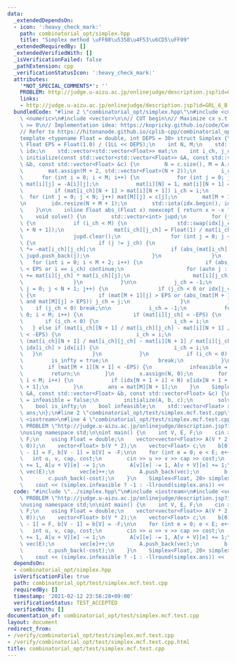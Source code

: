 ```yaml
---
data:
  _extendedDependsOn:
  - icon: ':heavy_check_mark:'
    path: combinatorial_opt/simplex.hpp
    title: "Simplex method \uFF08\u5358\u4F53\u6CD5\uFF09"
  _extendedRequiredBy: []
  _extendedVerifiedWith: []
  _isVerificationFailed: false
  _pathExtension: cpp
  _verificationStatusIcon: ':heavy_check_mark:'
  attributes:
    '*NOT_SPECIAL_COMMENTS*': ''
    PROBLEM: http://judge.u-aizu.ac.jp/onlinejudge/description.jsp?id=GRL_6_B
    links:
    - http://judge.u-aizu.ac.jp/onlinejudge/description.jsp?id=GRL_6_B
  bundledCode: "#line 2 \"combinatorial_opt/simplex.hpp\"\n#include <cmath>\n#include\
    \ <numeric>\n#include <vector>\n\n// CUT begin\n// Maximize cx s.t. Ax <= b, x\
    \ >= 0\n// Implementation idea: https://kopricky.github.io/code/Computation_Advanced/simplex.html\n\
    // Refer to https://hitonanode.github.io/cplib-cpp/combinatorial_opt/simplex.hpp\n\
    template <typename Float = double, int DEPS = 30> struct Simplex {\n    const\
    \ Float EPS = Float(1.0) / (1LL << DEPS);\n    int N, M;\n    std::vector<int>\
    \ idx;\n    std::vector<std::vector<Float>> mat;\n    int i_ch, j_ch;\n\n    void\
    \ initialize(const std::vector<std::vector<Float>> &A, const std::vector<Float>\
    \ &b, const std::vector<Float> &c) {\n        N = c.size(), M = A.size();\n\n\
    \        mat.assign(M + 2, std::vector<Float>(N + 2));\n        i_ch = M;\n  \
    \      for (int i = 0; i < M; i++) {\n            for (int j = 0; j < N; j++)\
    \ mat[i][j] = -A[i][j];\n            mat[i][N] = 1, mat[i][N + 1] = b[i];\n  \
    \          if (mat[i_ch][N + 1] > mat[i][N + 1]) i_ch = i;\n        }\n      \
    \  for (int j = 0; j < N; j++) mat[M][j] = c[j];\n        mat[M + 1][N] = -1;\n\
    \n        idx.resize(N + M + 1);\n        std::iota(idx.begin(), idx.end(), 0);\n\
    \    }\n\n    inline Float abs_(Float x) noexcept { return x > -x ? x : -x; }\n\
    \    void solve() {\n        std::vector<int> jupd;\n        for (j_ch = N;;)\
    \ {\n            if (i_ch < M) {\n                std::swap(idx[j_ch], idx[i_ch\
    \ + N + 1]);\n                mat[i_ch][j_ch] = Float(1) / mat[i_ch][j_ch];\n\
    \                jupd.clear();\n                for (int j = 0; j < N + 2; j++)\
    \ {\n                    if (j != j_ch) {\n                        mat[i_ch][j]\
    \ *= -mat[i_ch][j_ch];\n                        if (abs_(mat[i_ch][j]) > EPS)\
    \ jupd.push_back(j);\n                    }\n                }\n             \
    \   for (int i = 0; i < M + 2; i++) {\n                    if (abs_(mat[i][j_ch])\
    \ < EPS or i == i_ch) continue;\n                    for (auto j : jupd) mat[i][j]\
    \ += mat[i][j_ch] * mat[i_ch][j];\n                    mat[i][j_ch] *= mat[i_ch][j_ch];\n\
    \                }\n            }\n\n            j_ch = -1;\n            for (int\
    \ j = 0; j < N + 1; j++) {\n                if (j_ch < 0 or idx[j_ch] > idx[j])\
    \ {\n                    if (mat[M + 1][j] > EPS or (abs_(mat[M + 1][j]) < EPS\
    \ and mat[M][j] > EPS)) j_ch = j;\n                }\n            }\n        \
    \    if (j_ch < 0) break;\n\n            i_ch = -1;\n            for (int i =\
    \ 0; i < M; i++) {\n                if (mat[i][j_ch] < -EPS) {\n             \
    \       if (i_ch < 0) {\n                        i_ch = i;\n                 \
    \   } else if (mat[i_ch][N + 1] / mat[i_ch][j_ch] - mat[i][N + 1] / mat[i][j_ch]\
    \ < -EPS) {\n                        i_ch = i;\n                    } else if\
    \ (mat[i_ch][N + 1] / mat[i_ch][j_ch] - mat[i][N + 1] / mat[i][j_ch] < EPS and\
    \ idx[i_ch] > idx[i]) {\n                        i_ch = i;\n                 \
    \   }\n                }\n            }\n            if (i_ch < 0) {\n       \
    \         is_infty = true;\n                break;\n            }\n        }\n\
    \        if (mat[M + 1][N + 1] < -EPS) {\n            infeasible = true;\n   \
    \         return;\n        }\n        x.assign(N, 0);\n        for (int i = 0;\
    \ i < M; i++) {\n            if (idx[N + 1 + i] < N) x[idx[N + 1 + i]] = mat[i][N\
    \ + 1];\n        }\n        ans = mat[M][N + 1];\n    }\n    Simplex(const std::vector<std::vector<Float>>\
    \ &A, const std::vector<Float> &b, const std::vector<Float> &c) {\n        is_infty\
    \ = infeasible = false;\n        initialize(A, b, c);\n        solve();\n    }\n\
    \    bool is_infty;\n    bool infeasible;\n    std::vector<Float> x;\n    Float\
    \ ans;\n};\n#line 2 \"combinatorial_opt/test/simplex.mcf.test.cpp\"\n#include\
    \ <iostream>\n#line 4 \"combinatorial_opt/test/simplex.mcf.test.cpp\"\n#define\
    \ PROBLEM \"http://judge.u-aizu.ac.jp/onlinejudge/description.jsp?id=GRL_6_B\"\
    \nusing namespace std;\n\nint main() {\n    int V, E, F;\n    cin >> V >> E >>\
    \ F;\n    using Float = double;\n    vector<vector<Float>> A(V * 2, vector<Float>(E,\
    \ 0));\n    vector<Float> b(V * 2);\n    vector<Float> c;\n    b[0] = b[2 * V\
    \ - 1] = F, b[V - 1] = b[V] = -F;\n\n    for (int e = 0; e < E; e++) {\n     \
    \   int u, v, cap, cost;\n        cin >> u >> v >> cap >> cost;\n        A[u][e]\
    \ += 1, A[u + V][e] -= 1;\n        A[v][e] -= 1, A[v + V][e] += 1;\n        vector<Float>\
    \ vec(E);\n        vec[e]++;\n        A.push_back(vec);\n        b.push_back(cap);\n\
    \        c.push_back(-cost);\n    }\n    Simplex<Float, 20> simplex(A, b, c);\n\
    \    cout << (simplex.infeasible ? -1 : -llround(simplex.ans)) << '\\n';\n}\n"
  code: "#include \"../simplex.hpp\"\n#include <iostream>\n#include <vector>\n#define\
    \ PROBLEM \"http://judge.u-aizu.ac.jp/onlinejudge/description.jsp?id=GRL_6_B\"\
    \nusing namespace std;\n\nint main() {\n    int V, E, F;\n    cin >> V >> E >>\
    \ F;\n    using Float = double;\n    vector<vector<Float>> A(V * 2, vector<Float>(E,\
    \ 0));\n    vector<Float> b(V * 2);\n    vector<Float> c;\n    b[0] = b[2 * V\
    \ - 1] = F, b[V - 1] = b[V] = -F;\n\n    for (int e = 0; e < E; e++) {\n     \
    \   int u, v, cap, cost;\n        cin >> u >> v >> cap >> cost;\n        A[u][e]\
    \ += 1, A[u + V][e] -= 1;\n        A[v][e] -= 1, A[v + V][e] += 1;\n        vector<Float>\
    \ vec(E);\n        vec[e]++;\n        A.push_back(vec);\n        b.push_back(cap);\n\
    \        c.push_back(-cost);\n    }\n    Simplex<Float, 20> simplex(A, b, c);\n\
    \    cout << (simplex.infeasible ? -1 : -llround(simplex.ans)) << '\\n';\n}\n"
  dependsOn:
  - combinatorial_opt/simplex.hpp
  isVerificationFile: true
  path: combinatorial_opt/test/simplex.mcf.test.cpp
  requiredBy: []
  timestamp: '2021-02-12 23:56:28+09:00'
  verificationStatus: TEST_ACCEPTED
  verifiedWith: []
documentation_of: combinatorial_opt/test/simplex.mcf.test.cpp
layout: document
redirect_from:
- /verify/combinatorial_opt/test/simplex.mcf.test.cpp
- /verify/combinatorial_opt/test/simplex.mcf.test.cpp.html
title: combinatorial_opt/test/simplex.mcf.test.cpp
---
```


